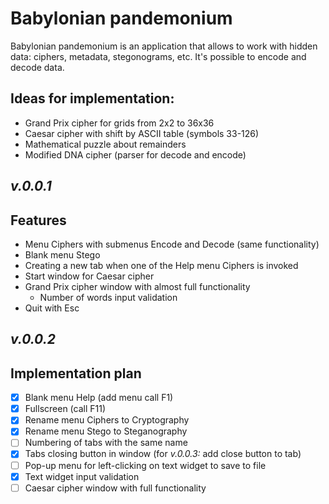 # Babylonian pandemonium
Babylonian pandemonium is an application that allows to work with hidden data: ciphers, metadata, stegonograms, etc. It's possible to encode and decode data.

## Ideas for implementation:
- Grand Prix cipher for grids from 2x2 to 36x36
- Caesar cipher with shift by ASCII table (symbols 33-126)
- Mathematical puzzle about remainders
- Modified DNA cipher (parser for decode and encode)

## _v.0.0.1_
## Features

- Menu Ciphers with submenus Encode and Decode (same functionality)
- Blank menu Stego
- Creating a new tab when one of the Help menu Ciphers is invoked
- Start window for Caesar cipher
- Grand Prix cipher window with almost full functionality
  - Number of words input validation
- Quit with Esc

## _v.0.0.2_
## Implementation plan

* [x] Blank menu Help (add menu call F1)
* [x] Fullscreen (call F11)
* [x] Rename menu Ciphers to Cryptography
* [x] Rename menu Stego to Steganography
* [ ] Numbering of tabs with the same name
* [x] Tabs closing button in window (for _v.0.0.3:_ add close button to tab)
* [ ] Pop-up menu for left-clicking on text widget to save to file
* [X] Text widget input validation
* [ ] Caesar cipher window with full functionality
